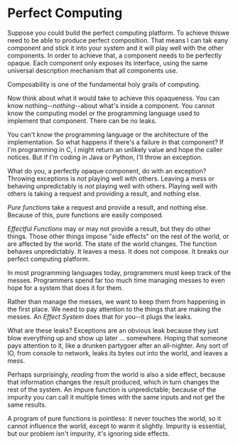 # Perfect Computing

Suppose you could build the perfect computing platform.
To achieve thiswe need to be able to produce perfect composition.
That means I can tak eany component and stick it into your system and it will play well with the other components.
In order to achieve that, a component needs to be perfectly opaque.
Each component only exposes its interface, using the same universal description mechanism that all components use.

Composability is one of the fundamental holy grails of computing.

Now think about what it would take to achieve this opaqueness.
You can know nothing--*nothing*--about what's inside a component.
You cannot know the computing model or the programming language used to implement that component.
There can be no leaks.

You can't know the programming language or the architecture of the implementation.
So what happens if there's a failure in that component?
If I'm programming in C, I might return an unlikely value and hope the caller notices.
But if I'm coding in Java or Python, I'll throw an exception.

What do you, a perfectly opaque component, do with an exception?
Throwing exceptions is *not* playing well with others.
Leaving a mess or behaving unpredictably is *not* playing well with others.
Playing well with others is taking a request and providing a result, and nothing else.

*Pure functions* take a request and provide a result, and nothing else.
Because of this, pure functions are easily composed.

*Effectful Functions* may or may not provide a result, but they do other things.
Those other things impose "side effects" on the rest of the world, or are affected by the world.
The state of the world changes.
The function behaves unpredictably.
It leaves a mess.
It does not compose.
It breaks our perfect computing platform.

In most programming languages today, programmers must keep track of the messes.
Programmers spend far too much time managing messes to even hope for a system that does it for them.

Rather than manage the messes, we want to keep them from happening in the first place.
We need to pay attention to the things that are making the messes.
An *Effect System* does that for you--it plugs the leaks.

What are these leaks?
Exceptions are an obvious leak because they just blow everything up and show up later ... somewhere.
Hoping that someone pays attention to it, like a drunken partygoer after an all-nighter.
Any sort of IO, from console to network, leaks its bytes out into the world, and leaves a mess.

Perhaps surprisingly, *reading* from the world is also a side effect, because that information changes the result produced, which in turn changes the rest of the system.
An impure function is unpredictable; because of the impurity you can call it multiple times with the same inputs and not get the same results.

A program of pure functions is pointless: it never touches the world, so it cannot influence the world, except to warm it slightly.
Impurity is essential, but our problem isn't impurity, it's ignoring side effects.
